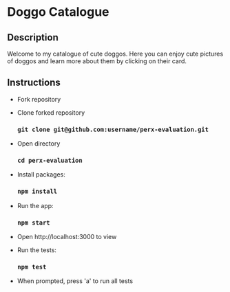 # Doggo Catalogue

## Description

Welcome to my catalogue of cute doggos. Here you can enjoy cute pictures of doggos and learn more about them by clicking on their card.

## Instructions

- Fork repository

- Clone forked repository
   ### `git clone git@github.com:username/perx-evaluation.git`

- Open directory
   ### `cd perx-evaluation`

- Install packages:
   ### `npm install`

- Run the app:
   ### `npm start`

- Open http://localhost:3000 to view

- Run the tests:
   ### `npm test`

- When prompted, press 'a' to run all tests